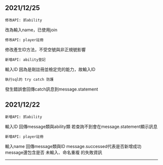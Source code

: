 
2021/12/25
-----------------------

    修改API: 抓ability

改為輸入name，已使用join


    修改API: player註冊

修改產生ID方法，不受空號與非正規號影響


    新增API: ability登記

輸入ID
因為是剛註冊並檢定完的能力，故輸入ID


    執行sql的 try catch 防護

發生錯誤會回傳catch訊息到message.statement

2021/12/22
-----------------------

    新增API: 抓ability

輸入ID
回傳message類與ability類
若查詢不到會在message.statement顯示訊息


    新增API: player註冊

輸入name
回傳message類與ID
message.successed代表是否新增成功
message還包含是否 未輸入、命名重複 的失敗資訊

-----------------------
